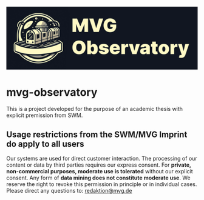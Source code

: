![](public/logo.png)
# mvg-observatory
This is a project developed for the purpose of an academic thesis with explicit premission from SWM.

## Usage restrictions from the SWM/MVG Imprint do apply to all users

Our systems are used for direct customer interaction. The processing of our content or data by third parties requires our express consent. For **private, non-commercial purposes, moderate use is tolerated** without our explicit consent. Any form of **data mining does not constitute moderate use**. We reserve the right to revoke this permission in principle or in individual cases. Please direct any questions to: redaktion@mvg.de